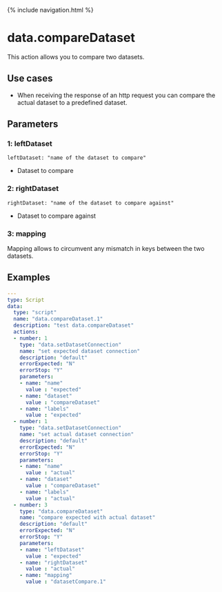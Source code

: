 {% include navigation.html %}

# data.compareDataset

This action allows you to compare two datasets. 


## Use cases

* When receiving the response of an http request you can compare the actual dataset to a predefined dataset.

## Parameters

### 1: leftDataset

`leftDataset: "name of the dataset to compare"`
* Dataset to compare

### 2: rightDataset

`rightDataset: "name of the dataset to compare against"`
* Dataset to compare against

### 3: mapping

Mapping allows to circumvent any mismatch in keys between the two datasets.

## Examples

```yaml
---
type: Script
data:
  type: "script"
  name: "data.compareDataset.1"
  description: "test data.compareDataset"
  actions:
  - number: 1
    type: "data.setDatasetConnection"
    name: "set expected dataset connection"
    description: "default"
    errorExpected: "N"
    errorStop: "Y"
    parameters:
    - name: "name"
      value : "expected"
    - name: "dataset"
      value : "compareDataset"
    - name: "labels"
      value : "expected"
  - number: 1
    type: "data.setDatasetConnection"
    name: "set actual dataset connection"
    description: "default"
    errorExpected: "N"
    errorStop: "Y"
    parameters:
    - name: "name"
      value : "actual"
    - name: "dataset"
      value : "compareDataset"
    - name: "labels"
      value : "actual"
  - number: 3
    type: "data.compareDataset"
    name: "compare expected with actual dataset"
    description: "default"
    errorExpected: "N"
    errorStop: "Y"
    parameters:
    - name: "leftDataset"
      value : "expected"
    - name: "rightDataset"
      value : "actual"
    - name: "mapping"
      value : "datasetCompare.1"
```
